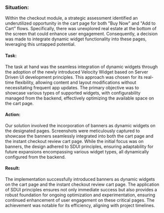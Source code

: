 

### Situation:
Within the checkout module, a strategic assessment identified an underutilized opportunity in the cart page for both "Buy Now" and "Add to Cart" flows. Specifically, there was unexplored real estate at the bottom of the screen that could enhance user engagement. Consequently, a decision was made to integrate dynamic widget functionality into these pages, leveraging this untapped potential.

#### Task:
The task at hand was the seamless integration of dynamic widgets through the adoption of the newly introduced Velocity Widget based on Server Driven UI development principles. This approach was chosen for its real-time flexibility, allowing content and layout modifications without necessitating frequent app updates. The primary objective was to showcase various types of supported widgets, with configurability managed from the backend, effectively optimizing the available space on the cart page.

#### Action:
Our solution involved the incorporation of banners as dynamic widgets on the designated pages. Screenshots were meticulously captured to showcase the banners seamlessly integrated into both the cart page and the instant checkout review cart page. While the initial focus was on banners, the design adhered to SDUI principles, ensuring adaptability for future expansions encompassing various widget types, all dynamically configured from the backend.

#### Result:
The implementation successfully introduced banners as dynamic widgets on the cart page and the instant checkout review cart page. The application of SDUI principles ensures not only immediate success but also provides a robust foundation for ongoing optimization and experimentation, ensuring continued enhancement of user engagement on these critical pages. The achievement was notable for its efficiency, aligning with project timelines.

